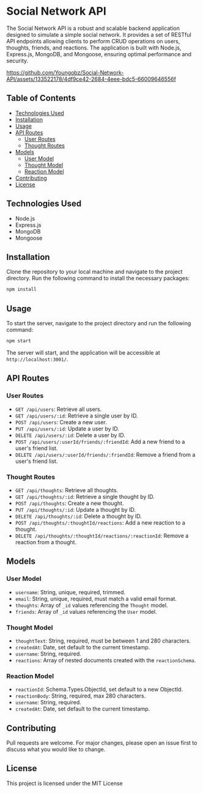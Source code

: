 # Social Network API

The Social Network API is a robust and scalable backend application designed to simulate a simple social network. It provides a set of RESTful API endpoints allowing clients to perform CRUD operations on users, thoughts, friends, and reactions. The application is built with Node.js, Express.js, MongoDB, and Mongoose, ensuring optimal performance and security.



https://github.com/Youngobz/Social-Network-API/assets/133522178/4df9ce42-2684-4eee-bdc5-66009646556f




## Table of Contents

- [Technologies Used](#technologies-used)
- [Installation](#installation)
- [Usage](#usage)
- [API Routes](#api-routes)
  - [User Routes](#user-routes)
  - [Thought Routes](#thought-routes)
- [Models](#models)
  - [User Model](#user-model)
  - [Thought Model](#thought-model)
  - [Reaction Model](#reaction-model)
- [Contributing](#contributing)
- [License](#license)

## Technologies Used

- Node.js
- Express.js
- MongoDB
- Mongoose

## Installation

Clone the repository to your local machine and navigate to the project directory. Run the following command to install the necessary packages:

```sh
npm install
```

## Usage

To start the server, navigate to the project directory and run the following command:

```sh
npm start
```

The server will start, and the application will be accessible at `http://localhost:3001/`.

## API Routes

### User Routes

- `GET /api/users`: Retrieve all users.
- `GET /api/users/:id`: Retrieve a single user by ID.
- `POST /api/users`: Create a new user.
- `PUT /api/users/:id`: Update a user by ID.
- `DELETE /api/users/:id`: Delete a user by ID.
- `POST /api/users/:userId/friends/:friendId`: Add a new friend to a user's friend list.
- `DELETE /api/users/:userId/friends/:friendId`: Remove a friend from a user's friend list.

### Thought Routes

- `GET /api/thoughts`: Retrieve all thoughts.
- `GET /api/thoughts/:id`: Retrieve a single thought by ID.
- `POST /api/thoughts`: Create a new thought.
- `PUT /api/thoughts/:id`: Update a thought by ID.
- `DELETE /api/thoughts/:id`: Delete a thought by ID.
- `POST /api/thoughts/:thoughtId/reactions`: Add a new reaction to a thought.
- `DELETE /api/thoughts/:thoughtId/reactions/:reactionId`: Remove a reaction from a thought.

## Models

### User Model

- `username`: String, unique, required, trimmed.
- `email`: String, unique, required, must match a valid email format.
- `thoughts`: Array of `_id` values referencing the `Thought` model.
- `friends`: Array of `_id` values referencing the `User` model.

### Thought Model

- `thoughtText`: String, required, must be between 1 and 280 characters.
- `createdAt`: Date, set default to the current timestamp.
- `username`: String, required.
- `reactions`: Array of nested documents created with the `reactionSchema`.

### Reaction Model

- `reactionId`: Schema.Types.ObjectId, set default to a new ObjectId.
- `reactionBody`: String, required, max 280 characters.
- `username`: String, required.
- `createdAt`: Date, set default to the current timestamp.

## Contributing

Pull requests are welcome. For major changes, please open an issue first to discuss what you would like to change. 

## License

This project is licensed under the MIT License
